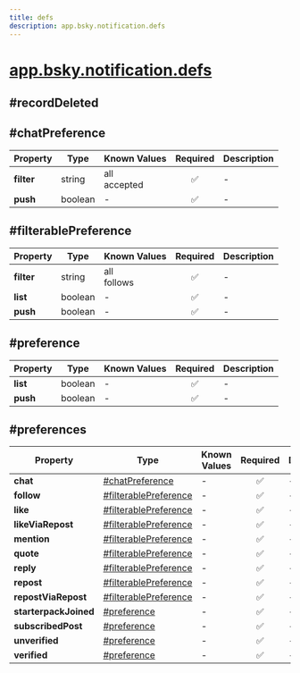 ```yaml
---
title: defs
description: app.bsky.notification.defs
---
```


# [app.bsky.notification.defs](https://github.com/myConsciousness/atproto.dart/blob/main/lexicons/app/bsky/notification/defs.json)

## #recordDeleted

## #chatPreference

| Property | Type | Known Values | Required | Description |
| --- | --- | --- | :---: | --- |
| **filter** | string | all<br/>accepted | ✅ | - |
| **push** | boolean | - | ✅ | - |

## #filterablePreference

| Property | Type | Known Values | Required | Description |
| --- | --- | --- | :---: | --- |
| **filter** | string | all<br/>follows | ✅ | - |
| **list** | boolean | - | ✅ | - |
| **push** | boolean | - | ✅ | - |

## #preference

| Property | Type | Known Values | Required | Description |
| --- | --- | --- | :---: | --- |
| **list** | boolean | - | ✅ | - |
| **push** | boolean | - | ✅ | - |

## #preferences

| Property | Type | Known Values | Required | Description |
| --- | --- | --- | :---: | --- |
| **chat** | [#chatPreference](#chatpreference) | - | ✅ | - |
| **follow** | [#filterablePreference](#filterablepreference) | - | ✅ | - |
| **like** | [#filterablePreference](#filterablepreference) | - | ✅ | - |
| **likeViaRepost** | [#filterablePreference](#filterablepreference) | - | ✅ | - |
| **mention** | [#filterablePreference](#filterablepreference) | - | ✅ | - |
| **quote** | [#filterablePreference](#filterablepreference) | - | ✅ | - |
| **reply** | [#filterablePreference](#filterablepreference) | - | ✅ | - |
| **repost** | [#filterablePreference](#filterablepreference) | - | ✅ | - |
| **repostViaRepost** | [#filterablePreference](#filterablepreference) | - | ✅ | - |
| **starterpackJoined** | [#preference](#preference) | - | ✅ | - |
| **subscribedPost** | [#preference](#preference) | - | ✅ | - |
| **unverified** | [#preference](#preference) | - | ✅ | - |
| **verified** | [#preference](#preference) | - | ✅ | - |
